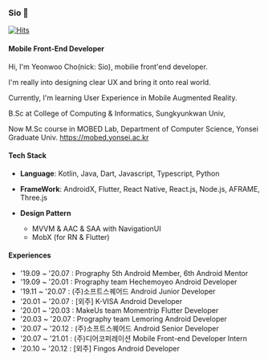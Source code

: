 ### Sio 👋

[![Hits](https://hits.seeyoufarm.com/api/count/incr/badge.svg?url=https%3A%2F%2Fgithub.com%2FSsioo%2FSsioo&count_bg=%2379C83D&title_bg=%23555555&icon=&icon_color=%23E7E7E7&title=hits&edge_flat=false)](https://hits.seeyoufarm.com)

#### Mobile Front-End Developer
Hi, I'm Yeonwoo Cho(nick: Sio), mobilie front'end developer.

I'm really into designing clear UX and bring it onto real world.

Currently, I'm learning User Experience in Mobile Augmented Reality.

B.Sc at College of Computing & Informatics, Sungkyunkwan Univ,

Now M.Sc course in MOBED Lab, Department of Computer Science, Yonsei Graduate Univ.
https://mobed.yonsei.ac.kr


#### Tech Stack
- **Language**: Kotlin, Java, Dart, Javascript, Typescript, Python

- **FrameWork**: AndroidX, Flutter, React Native, React.js, Node.js, AFRAME, Three.js

- **Design Pattern**
  * MVVM & AAC & SAA with NavigationUI
  * MobX (for RN & Flutter)

#### Experiences
- '19.09 ~ '20.07 : Prography 5th Android Member, 6th Android Mentor
- '19.09 ~ '20.01 : Prography team Hechemoyeo Android Developer
- '19.11 ~ '20.07 : (주)소프트스퀘어드 Android Junior Developer
- '20.01 ~ '20.07 : \[외주\] K-VISA Android Developer
- '20.01 ~ '20.03 : MakeUs team Momentrip Flutter Developer
- '20.03 ~ '20.07 : Prography team Lemoring Android Developer
- '20.07 ~ '20.12 : (주)소프트스퀘어드 Android Senior Developer
- '20.07 ~ '21.01 : (주)디어코퍼레이션 Mobile Front-end Developer Intern
- '20.10 ~ '20.12 : \[외주\] Fingos Android Developer

<!--
**Ssioo/Ssioo** is a ✨ _special_ ✨ repository because its `README.md` (this file) appears on your GitHub profile.

Here are some ideas to get you started:

- 🔭 I’m currently working on ...
- 🌱 I’m currently learning ...
- 👯 I’m looking to collaborate on ...
- 🤔 I’m looking for help with ...
- 💬 Ask me about ...
- 📫 How to reach me: ...
- 😄 Pronouns: ...
- ⚡ Fun fact: ...
-->
